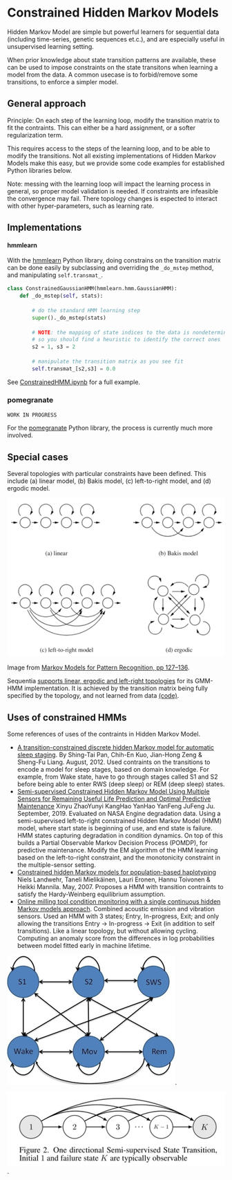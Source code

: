 
# Constrained Hidden Markov Models

Hidden Markov Model are simple but powerful learners for sequential data
(including time-series, genetic sequences et.c.),
and are especially useful in unsupervised learning setting.

When prior knowledge about state transition patterns are available,
these can be used to impose constraints on the state transitons
when learning a model from the data.
A common usecase is to forbid/remove some transitions,
to enforce a simpler model.

## General approach

Principle: On each step of the learning loop, modify the transition matrix to fit the contraints.
This can either be a hard assignment, or a softer regularization term.

This requires access to the steps of the learning loop, and to be able to modify the transitions.
Not all existing implementations of Hidden Markov Models make this easy,
but we provide some code examples for established Python libraries below.

Note: messing with the learning loop will impact the learning process in general,
so proper model validation is needed.
If constraints are infeasible the convergence may fail.
There topology changes is espected to interact with other hyper-parameters, such as learning rate.

## Implementations

#### hmmlearn
With the [hmmlearn](https://github.com/hmmlearn/hmmlearn) Python library,
doing constrains on the transition matrix can be done easily
by subclassing and overriding the `_do_mstep` method, and manipulating `self.transmat_`.

```python
class ConstrainedGaussianHMM(hmmlearn.hmm.GaussianHMM):
    def _do_mstep(self, stats):
        
        # do the standard HMM learning step
        super()._do_mstep(stats)
                
        # NOTE: the mapping of state indices to the data is nondeterministic
        # so you should find a heuristic to identify the correct ones
        s2 = 1, s3 = 2

        # manipulate the transition matrix as you see fit
        self.transmat_[s2,s3] = 0.0
```
See [ConstrainedHMM.ipynb](./ConstrainedHMM.ipynb) for a full example.

### pomegranate

```
WORK IN PROGRESS
```

For the [pomegranate](https://github.com/jmschrei/pomegranate) Python library,
the process is currently much more involved.


## Special cases

Several topologies with particular constraints have been defined.
This include (a) linear model, (b) Bakis model, (c) left-to-right model, and (d) ergodic model.

![HMM topologies](./img/HMM-topologies-Markov-Models-for-Pattern-Recognition_h400.png)

Image from [Markov Models for Pattern Recognition, pp 127–136](https://link.springer.com/chapter/10.1007/978-3-540-71770-6_8).

Sequentia [supports linear, ergodic and left-right topologies](https://sequentia.readthedocs.io/en/latest/sections/classifiers/gmmhmm.html#model-topologies) for its GMM-HMM implementation.
It is achieved by the transition matrix being fully specified by the topology, and not learned from data [(code)](https://github.com/eonu/sequentia/blob/master/lib/sequentia/classifiers/hmm/gmmhmm.py#L102).


## Uses of constrained HMMs

Some references of uses of the contraints in Hidden Markov Model.

- [A transition-constrained discrete hidden Markov model for automatic sleep staging](https://biomedical-engineering-online.biomedcentral.com/articles/10.1186/1475-925X-11-52).
By Shing-Tai Pan, Chih-En Kuo, Jian-Hong Zeng & Sheng-Fu Liang.
August, 2012.
Used contraints on the transitions to encode a model for sleep stages, based on domain knowledge.
For example, from Wake state, have to go through stages called S1 and S2 before being able to enter RWS (deep sleep) or REM (deep sleep) states.
- [Semi-supervised Constrained Hidden Markov Model Using Multiple Sensors for Remaining Useful Life Prediction and Optimal Predictive Maintenance](https://www.researchgate.net/publication/349500297_Semi-supervised_Constrained_Hidden_Markov_Model_Using_Multiple_Sensors_for_Remaining_Useful_Life_Prediction_and_Optimal_Predictive_Maintenance_for_Remaining_Useful_Life_Prediction_and_Optimal_Predicti)
Xinyu ZhaoYunyi KangHao YanHao YanFeng JuFeng Ju.
September, 2019.
Evaluated on NASA Engine degradation data.
Using a semi-supervised left-to-right constrained Hidden Markov Model (HMM) model,
where start state is beginning of use, and end state is failure.
HMM states capturing degradation in condition dynamics.
On top of this builds a Partial Observable Markov Decision Process (POMDP),
for predictive maintenance.
Modify the EM algorithm of the HMM learning based on the left-to-right constraint,
and the monotonicity constraint in the multiple-sensor setting.
- [Constrained hidden Markov models for population-based haplotyping](https://bmcbioinformatics.biomedcentral.com/articles/10.1186/1471-2105-8-S2-S9)
Niels Landwehr, Taneli Mielikäinen, Lauri Eronen, Hannu Toivonen & Heikki Mannila.
May, 2007.
Proposes a HMM with transition contraints to satisfy the Hardy-Weinberg equilibrium assumption.
- [Online milling tool condition monitoring with a single continuous hidden Markov models approach](https://www.extrica.com/article/15019).
Combined acoustic emission and vibration sensors.
Used an HMM with 3 states; Entry, In-progress, Exit; and only allowing the transitions Entry -> In-progress -> Exit (in addition to self transitions).
Like a linear topology, but without allowing cycling.
Computing an anomaly score from the differences in log probabilities between model fitted early in machine lifetime.

![A HMM topology for sleep stage tracking](./img/12938_2011_Article_558_Fig2_HTML_h300.png).

![A HMM topology for machine condition monitoring](./img/hmm-semisup-machine-condition_low.png).





